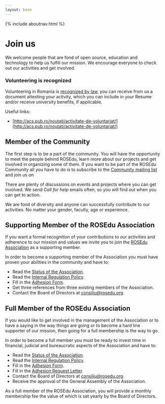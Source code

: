 ```yaml
---
layout: base
---
```


{% include aboutnav.html %}

# Join us


We welcome people that are fond of open source, education and technology to help us
fulfill our mission. We encourage everyone to check out our activities and get involved.

### Volunteering is recognized

Volunteering in Romania is [recognized by law](http://www.mapn.ro/camarazii/implicare/legea-78-2014-voluntariat.pdf),
you can receive from us a document attesting your activity, which you can include
in your Resume and/or receive university benefits, if applicable. 

Useful links:
* [http://acs.pub.ro/noutati/activitate-de-voluntariat/](http://acs.pub.ro/noutati/activitate-de-voluntariat/)

## Member of the Community

The first step is to be a part of the community. You will have the opportunity to meet 
the people behind ROSEdu, learn more about our projects and get involved in organizing
some of them. If you want to be part of the ROSEdu Community all you have to do is to subscribe to
the [Community mailing list](http://lists.rosedu.org/listinfo/rosedu-general) and join us on  
<script async defer src="https://rosedu.herokuapp.com/slackin.js"></script>

There are plenty of discussions on events and projects where you can get involved. 
We send *Call for help* emails often, so you will find out when you can get to action.

We are fond of diversity and anyone can successfully contribute to our activities.
No matter your gender, faculty, age or experience.


## Supporting Member of the ROSEdu Association

If you want a formal recognition of your contributions to our activities and adherence
to our mission and values we invite you to join the [ROSEdu Association](http://www.rosedu.org/legal/)
as a supporting member.

In order to become a supporting member of the Association you must have proven your
abilities in the community and have to:  

* Read the [Status of the Association](https://docs.google.com/document/d/1dNK9OBY0ilfq68GscWe9auYFkmJy5_w1N1qdciTw5b0/pub).
* Read the [Internal Regulation Policy](https://docs.google.com/document/d/1xeFUTF28Ncb2E1doH3bhH-Terl2Wn-ap-eI9EB0kR70/pub).
* Fill in the [Adhesion Form](https://drive.google.com/uc?export=download&id=0B7DBwAvBQqI2aGVOWkQ0UnpQZ2M).
* Get three references from three existing members of the Association.
* Contact the Board of Directors at [consiliu@rosedu.org](mailto:consiliu@rosedu.org?subject=%5BAdeziune%20membru%20sustinator%5D%20).

## Full Member of the ROSEdu Association

If you would like to get involved in the management of the Association or to have
a saying in the way things are going or to become a hard line supporter of our mission,
then going for a full membership is the way to go.

In order to become a full member you must be ready to invest time in financial, 
judicial and bureaucratic aspects of the Association and have to:  

* Read the [Status of the Association](https://docs.google.com/document/d/1dNK9OBY0ilfq68GscWe9auYFkmJy5_w1N1qdciTw5b0/pub).
* Read the [Internal Regulation Policy](https://docs.google.com/document/d/1xeFUTF28Ncb2E1doH3bhH-Terl2Wn-ap-eI9EB0kR70/pub).
* Fill in the [Adhesion Form](https://drive.google.com/uc?export=download&id=0B7DBwAvBQqI2bDVCSG1paTc5SUk).
* Fill in the [Adhesion Request Letter](https://drive.google.com/uc?export=download&id=0B7DBwAvBQqI2bGlheHQ5ZzNNMVE).
* Contact the Board of Directors at [consiliu@rosedu.org](mailto:consiliu@rosedu.org?subject=%5BAdeziune%20membru%20asociat%5D%20).
* Receive the approval of the General Assembly of the Association.

As a full member of the ROSEdu Association, you will provide a monthly membership
fee the value of which is set yearly by the Board of Directors.
